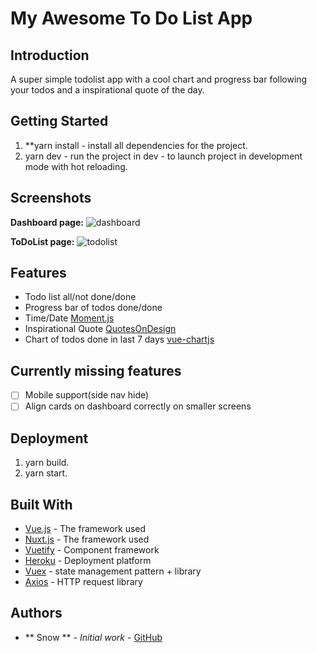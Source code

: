 # My Awesome To Do List App

## Introduction

A super simple todolist app with a cool chart and progress bar following your todos 
and a inspirational quote of the day.

## Getting Started

1. **yarn install - install all dependencies for the project.
2. yarn dev - run the project in dev - to launch project in development mode with hot reloading.

## Screenshots

**Dashboard page:**
![dashboard](https://i.imgur.com/xefy0TQ.png "Dashboard Page")

**ToDoList page:** 
![todolist](https://i.imgur.com/CXu0uX6.png "To Do List page")

## Features

* Todo list all/not done/done
* Progress bar of todos done/done
* Time/Date [Moment.js](https://www.npmjs.com/package/vue-moment)
* Inspirational Quote [QuotesOnDesign](https://quotesondesign.com/)
* Chart of todos done in last 7 days [vue-chartjs](https://vue-chartjs.org/)

## Currently missing features

- [ ] Mobile support(side nav hide)
- [ ] Align cards on dashboard correctly on smaller screens

## Deployment

1. yarn build.
2. yarn start.

## Built With

* [Vue.js](https://vuejs.org/) - The framework used
* [Nuxt.js](https://nuxtjs.org/) - The framework used
* [Vuetify](https://vuetifyjs.com/en/) - Component framework
* [Heroku](https://www.heroku.com/) - Deployment platform
* [Vuex](https://vuex.vuejs.org/) - state management pattern + library
* [Axios](https://axios.nuxtjs.org/) - HTTP request library

## Authors

* ** Snow ** - *Initial work* - [GitHub](https://github.com/VuanSnow)
